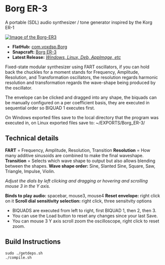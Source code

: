 # Borg ER-3
A portable (SDL) audio synthesizer / tone generator inspired by the Korg ER-1

[![Image of the Borg-ER3](https://dashboard.snapcraft.io/site_media/appmedia/2023/01/borger3_eyBQLNu.png)](https://www.youtube.com/watch?v=gLB91cO6RaE "Borg ER-3 FART Oscillators Demonstration Video")

* **FlatHub:** [com.voxdsp.Borg](https://flathub.org/apps/details/com.voxdsp.Borg)
* **Snapcraft:** [Borg ER-3](https://snapcraft.io/borger3)
* **Latest Release:** [*Windows, Linux, Deb, AppImage, etc*](https://github.com/mrbid/Borg-ER-3/releases)

Fixed-state modular synthesizer using FART oscillators, if you can hold back the chuckles for a moment stands for Frequency, Amplitude, Resolution, and Transformation oscillators, the resolution regards harmonic resolution and transformation regards the wave-shape being produced by the oscillator.

The envelope can be clicked and dragged into any shape, the biquads can be manually configured on a per coefficient basis, they are executed in sequential order so BIQUAD 1 executes first.

On Windows exported files save to the local directory that the program was executed in, on Linux exported files save to: ~/EXPORTS/Borg_ER-3/

## Technical details
**FART** = Frequency, Amplitude, Resolution, Transition
**Resolution** = How many additive sinusoids are combined to make the final waveshape.
**Transition** = Selects which wave shape to output but also allows blending between the shapes.
**Wave shape order:** Sine, Slanted Sine, Square, Saw, Triangle, Impulse, Violin.

*Adjust the dials by left clicking and dragging or hovering and scrolling mouse 3 in the Y axis.*

**Binds to play audio:** spacebar, mouse3, mouse4
**Reset envelope:** right click on it
**Scroll dial sensitivity selection:** right click, three sensitvity options

* BIQUADS are executed from left to right, first BIQUAD 1, then 2, then 3.
* You can use the Load button to reset any changes since your last Save.
* You can mouse 3 Y axis scroll zoom the oscilloscope, right click to reset zoom.

## Build Instructions
```
sudo ./getdeps.sh
./compile.sh
```
